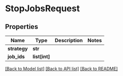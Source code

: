 # StopJobsRequest

## Properties
Name | Type | Description | Notes
------------ | ------------- | ------------- | -------------
**strategy** | **str** |  | 
**job_ids** | **list[int]** |  | 

[[Back to Model list]](../README.md#documentation-for-models) [[Back to API list]](../README.md#documentation-for-api-endpoints) [[Back to README]](../README.md)


